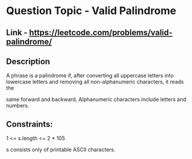 # Question Topic - Valid Palindrome

## Link - https://leetcode.com/problems/valid-palindrome/

## Description
A phrase is a palindrome if, after converting all uppercase letters into lowercase letters and removing all non-alphanumeric characters, it reads the 

same forward and backward. Alphanumeric characters include letters and numbers.


## Constraints:

1 <= s.length <= 2 * 105

s consists only of printable ASCII characters.
